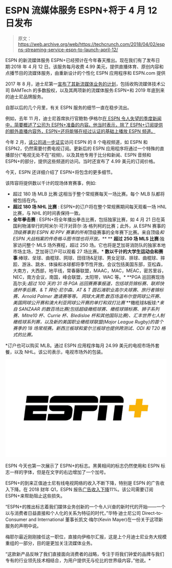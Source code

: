 # ESPN 流媒体服务 ESPN+将于 4 月 12 日发布 

> 原文：<https://web.archive.org/web/https://techcrunch.com/2018/04/02/espns-streaming-service-espn-to-launch-april-12/>

ESPN 的新流媒体服务 ESPN+已经预计在今年春天推出。现在我们有了发布日期:2018 年 4 月 12 日。该服务每月收费 4.99 美元，提供直播体育、原创内容和点播节目的流媒体服务，由重新设计的个性化 ESPN 应用程序和 ESPN.com 提供

2017 年 8 月，迪士尼第一[宣布了其新流媒体业务的计划](https://web.archive.org/web/20221206083319/https://www.thewaltdisneycompany.com/walt-disney-company-acquire-majority-ownership-bamtech/)，包括收购流媒体技术公司 BAMTech 的多数股权，以及其两项新的流媒体服务:ESPN+和 2019 年底到来的迪士尼品牌服务。

自那以后的几个月里，有关 ESPN 服务的细节一直在稳步流出。

例如，去年 11 月，迪士尼首席执行官鲍勃·伊格尔[在 ESPN 令人失望的季度新闻中，简要概述了公司为 ESPN+准备的内容。他当时表示，除了 ESPN+订阅提供的额外直播内容外，ESPN+还将能够在经过认证的基础上播放 ESPN 频道。](https://web.archive.org/web/20221206083319/https://techcrunch.com/2017/11/09/espns-new-streaming-service-will-launch-in-the-spring-and-be-called-espn-plus/)

今年 2 月，[该公司进一步证实](https://web.archive.org/web/20221206083319/https://techcrunch.com/2018/02/07/espns-streaming-service-will-cost-4-99-and-launch-this-spring/)访问 ESPN 的 8 个电视频道，如 ESPN 和 ESPN2，仍然需要付费电视订阅。更新后的 ESPN 应用程序将通过一个特殊的直播部分(“电视无处不在”视频)，以及其他专用于比分和新闻、ESPN 音频和 ESPN+的部分，提供这些频道的访问。当时还宣布了 4.99 美元的订阅价格。

今天，ESPN 还详细介绍了 ESPN+将包含的更多细节。

该阵容将提供数以千计的现场体育赛事，例如:

*   超过 180 场 MLB 比赛:这相当于整个常规赛每天一场比赛。每个 MLB 队都将被包括在内。
*   **超过 180 场 NHL 比赛** : ESPN+的订户将在整个常规赛期间每天观看一场 HNL 比赛，与 NHL 的时间表保持一致。
*   **全年拳击赛** : ESPN+将全年播出拳击比赛，包括独家比赛，如 4 月 21 日在英国利物浦举行的阿米尔·可汗对菲尔·洛·格列柯的比赛；此外，从 ESPN 赛事的*顶级赛事到 ESPN 和 PPV 赛事的所有*顶级赛事的全年赛下比赛。来自顶级*和 *ESPN 大战*档案的传奇格斗图书馆也将开放。***
**   **超过 250 场 MLS 比赛**:独家访问整个 MLS 场外赛程，超过 250 场。它也将是芝加哥消防队的独家本地市场主场，芝加哥订户可以观看 27 场比赛。*   **数以千计的大学生运动会和赛事**:棒球、垒球、曲棍球、网球、田径场&足球、男女足球、排球、曲棍球、摔跤、游泳、跳水、体操和冰球都将季节性开放。会议包括美国东部，亚松森，大南方，大西部，地平线，常春藤联盟，MAAC，MAC，MEAC，密苏里谷，NEC，南方会议，南国，峰会联盟，太阳带，WAC 等。*   **PGA 巡回赛现场高尔夫:**超过 100 天的 31 场 PGA 巡回赛赛事报道，包括球员锦标赛、联邦快递杯季后赛、& T 拜伦·尼尔森、AT & T 圆石滩职业高尔夫球赛、旅行者锦标赛、Arnold Palmer 邀请赛等等。*   网球大满贯:数百场温布尔登网球公开赛、美国网球公开赛和澳大利亚网球公开赛的单打和双打比赛*   **橄榄球&板球:**来自 SANZAAR 的数百场比赛(包括超级橄榄球赛、橄榄球锦标赛、狮子系列赛、Mitre10 杯、Currie 杯、Bledisloe 杯和其他国际比赛)、汇丰世界七人制橄榄球系列赛，以及新的美国职业橄榄球联盟(Major League Rugby)的首个赛季的 18 场常规赛。新西兰板球和爱尔兰板球也提供跨测试、ODI 和 T20 格式的比赛。*

 *订户也可以购买 MLB。通过 ESPN 应用程序每月 24.99 美元的电视市场外套餐，以及 NHL。该公司表示，电视市场外的包装。

![](img/a78e2d2989d275fd97f32fffa882cdd0.png)

ESPN 今天也第一次展示了 ESPN+的标志。黑黄相间的标志仍然使用和 ESPN 标志一样的字体，但是在文字的右边增加了一个加号。

ESPN+的到来正值迪士尼有线电视网络的收入不断下降，特别是 ESPN 的广告收入下降。在 2018 财年 Q1，ESPN 报告[广告收入下降](https://web.archive.org/web/20221206083319/http://variety.com/2018/biz/news/disney-fiscal-first-quarter-earnings-1202689418/)11%。该公司需要订阅 ESPN+来帮助阻止这些损失。

“ESPN+的推出标志着我们媒体业务创新的一个令人兴奋的新时代的开始——一个以与消费者日益直接和个人化的关系为特征的时代，”华特·迪士尼公司 Direct-to-Consumer and International 董事长凯文·梅尔(Kevin Mayer)在一份关于这项新服务的声明中说。

梅耶尔最近刚刚接任这一职位，直接向伊格尔汇报，这是上个月迪士尼业务大规模重组的一部分，目的是更加关注流媒体业务。

“这款新产品反映了我们直接面向消费者的战略，专注于将我们钟爱的品牌与我们专有的行业领先技术相结合，为用户提供无与伦比的世界级内容，”他说。*